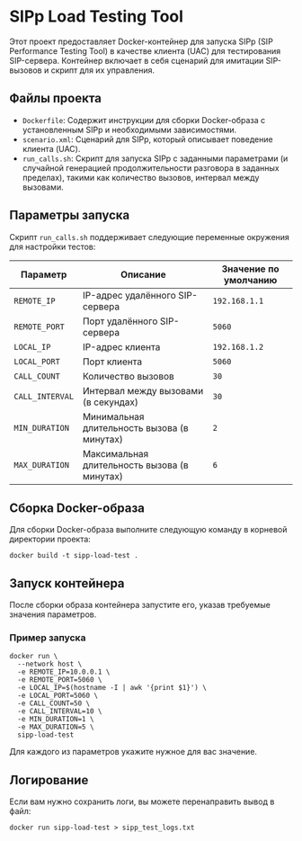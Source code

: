 # SIPp Load Testing Tool

Этот проект предоставляет Docker-контейнер для запуска SIPp (SIP Performance Testing Tool) в качестве клиента (UAC) для тестирования SIP-сервера. Контейнер включает в себя сценарий для имитации SIP-вызовов и скрипт для их управления.

## Файлы проекта

*   `Dockerfile`: Содержит инструкции для сборки Docker-образа с установленным SIPp и необходимыми зависимостями.
*   `scenario.xml`: Сценарий для SIPp, который описывает поведение клиента (UAC).
*   `run_calls.sh`: Скрипт для запуска SIPp с заданными параметрами (и случайной генерацией продолжительности разговора в заданных пределах), такими как количество вызовов, интервал между вызовами.

## Параметры запуска

Скрипт `run_calls.sh` поддерживает следующие переменные окружения для настройки тестов:

| Параметр      | Описание                                 | Значение по умолчанию |
|---------------|------------------------------------------|-----------------------|
| `REMOTE_IP`   | IP-адрес удалённого SIP-сервера          | `192.168.1.1`         |
| `REMOTE_PORT` | Порт удалённого SIP-сервера              | `5060`                |
| `LOCAL_IP`    | IP-адрес клиента                         | `192.168.1.2`         |
| `LOCAL_PORT`  | Порт клиента                             | `5060`                |
| `CALL_COUNT`  | Количество вызовов                       | `30`                  |
| `CALL_INTERVAL`| Интервал между вызовами (в секундах)   | `30`                  |
| `MIN_DURATION`| Минимальная длительность вызова (в минутах)| `2`                   |
| `MAX_DURATION`| Максимальная длительность вызова (в минутах)| `6`                   |


## Сборка Docker-образа

Для сборки Docker-образа выполните следующую команду в корневой директории проекта:

```
docker build -t sipp-load-test .
```

## Запуск контейнера
После сборки образа контейнера запустите его, указав требуемые значения параметров.
### Пример запуска
```
docker run \
  --network host \
  -e REMOTE_IP=10.0.0.1 \
  -e REMOTE_PORT=5060 \
  -e LOCAL_IP=$(hostname -I | awk '{print $1}') \
  -e LOCAL_PORT=5060 \
  -e CALL_COUNT=50 \
  -e CALL_INTERVAL=10 \
  -e MIN_DURATION=1 \
  -e MAX_DURATION=5 \
  sipp-load-test
```
Для каждого из параметров укажите нужное для вас значение.

## Логирование
Если вам нужно сохранить логи, вы можете перенаправить вывод в файл:
```
docker run sipp-load-test > sipp_test_logs.txt
```
